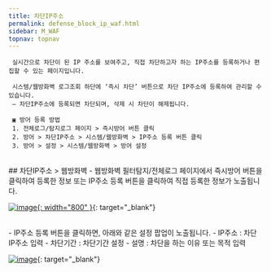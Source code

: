 ```yaml
---
title: 차단IP주소
permalink: defense_block_ip_waf.html
sidebar: M_WAF
topnav: topnav
---
```


     실시간으로 차단이 된 IP 주소를 보여주고, 직접 차단하고자 하는 IP주소를 등록하거나 편집할 수 있는 페이지입니다.

     시스템/웹방화벽 로그조회 하단에 ‘즉시 차단’ 버튼으로 차단 IP주소에 등록하여 관리할 수 있습니다.
     – 차단IP주소에 등록되면 차단되며, 삭제 시 차단이 해제됩니다.

     ▣ 방어 등록 방법
     1. 전체로그/탐지로그 페이지 > 즉시방어 버튼 클릭
     2. 방어 > 차단IP주소 > 시스템/웹방화벽 > IP주소 등록 버튼 클릭
     3. 방어 > 설정 > 시스템/웹방화벽 > 방어 설정

<br />
## 차단IP주소 > 웹방화벽
- 웹방화벽 필터탐지/전체로그 페이지에서 즉시방어 버튼을 클릭하여 등록한 정보 또는 IP주소 등록 버튼을 클릭하여 직접 등록한 정보가 노출됩니다.

[![image](/docs/images/Manual/waf/defense/ip/1.png){: width="800" }](/docs/images/Manual/waf/defense/ip/1.png){: target="_blank"}
 
<br />
- IP주소 등록 버튼을 클릭하면, 아래와 같은 설정 팝업이 노출됩니다.
   - IP주소 :  차단 IP주소 입력
   - 차단기간 :  차단기간 설정
   - 설명 : 차단을 하는 이유 또는 목적 입력

[![image](/docs/images/Manual/waf/defense/ip/2.png)](/docs/images/Manual/waf/defense/ip/2.png){: target="_blank"}